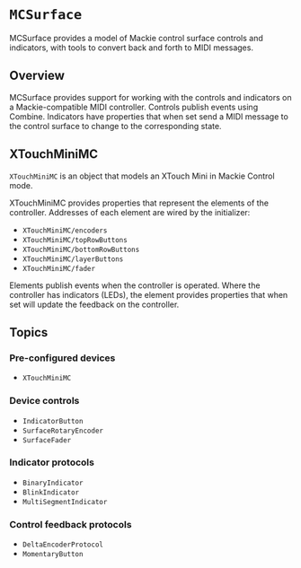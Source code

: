 # ``MCSurface``

MCSurface provides a model of Mackie control surface controls and
indicators, with tools to convert back and forth to MIDI messages.

## Overview

MCSurface provides support for working with the controls and indicators
on a Mackie-compatible MIDI controller. Controls publish events
using Combine. Indicators have properties that when set send a MIDI message
to the control surface to change to the corresponding state.


## XTouchMiniMC

``XTouchMiniMC`` is an object that models an XTouch Mini in Mackie Control mode.

XTouchMiniMC provides properties that represent the elements of the
controller. Addresses of each element are wired by the initializer:

- ``XTouchMiniMC/encoders``
- ``XTouchMiniMC/topRowButtons``
- ``XTouchMiniMC/bottomRowButtons``
- ``XTouchMiniMC/layerButtons``
- ``XTouchMiniMC/fader``

Elements publish events when the controller is operated. Where the controller
has indicators (LEDs), the element provides properties that when set will update
the feedback on the controller.



## Topics

### Pre-configured devices

- ``XTouchMiniMC``

### Device controls

- ``IndicatorButton``
- ``SurfaceRotaryEncoder``
- ``SurfaceFader``

### Indicator protocols

- ``BinaryIndicator``
- ``BlinkIndicator``
- ``MultiSegmentIndicator``

### Control feedback protocols

- ``DeltaEncoderProtocol``
- ``MomentaryButton``

